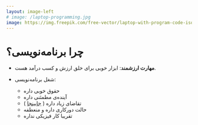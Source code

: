 ```yaml
---
layout: image-left
# image: /laptop-programming.jpg
image: https://img.freepik.com/free-vector/laptop-with-program-code-isometric-icon-software-development-programming-applications-dark-neon_39422-971.jpg?semt=ais_hybrid&w=740&q=80
---
```


# چرا برنامه‌نویسی؟

<v-clicks depth="3">

- **مهارت ارزشمند**: ابزار خوبی برای خلق ارزش و کسب درآمد هست.

- شغل برنامه‌نویسی:
  - حقوق خوبی داره
  - آینده‌ی مطمئنی داره
  - تقاضای زیاد داره ( [جابینجا][jobinja] )
  - حالت دورکاری داره و منعطفه
  - تقریبا کار فیزیکی نداره

</v-clicks>
 
[jobinja]: https://jobinja.ir/jobs?&filters%5Bjob_categories%5D%5B%5D=&filters%5Bkeywords%5D%5B0%5D=%D9%81%D8%B1%D8%A7%D9%86%D8%AA%E2%80%8C%D8%A7%D9%86%D8%AF&filters%5Blocations%5D%5B%5D=&preferred_before=1758014024&sort_by=relevance_desc

